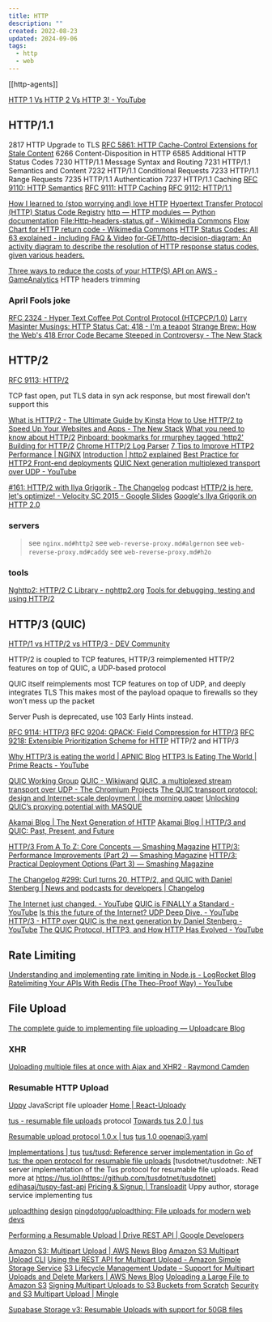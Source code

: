 ```yaml
---
title: HTTP
description: ""
created: 2022-08-23
updated: 2024-09-06
tags:
  - http
  - web
---
```


[[http-agents]]

[HTTP 1 Vs HTTP 2 Vs HTTP 3! - YouTube](https://www.youtube.com/watch?v=UMwQjFzTQXw)

## HTTP/1.1

2817 HTTP Upgrade to TLS
[RFC 5861: HTTP Cache-Control Extensions for Stale Content](https://www.rfc-editor.org/rfc/rfc5861)
6266 Content-Disposition in HTTP
6585 Additional HTTP Status Codes
7230 HTTP/1.1 Message Syntax and Routing
7231 HTTP/1.1 Semantics and Content
7232 HTTP/1.1 Conditional Requests
7233 HTTP/1.1 Range Requests
7235 HTTP/1.1 Authentication
7237 HTTP/1.1 Caching
[RFC 9110: HTTP Semantics](https://www.rfc-editor.org/rfc/rfc9110)
[RFC 9111: HTTP Caching](https://www.rfc-editor.org/rfc/rfc9111)
[RFC 9112: HTTP/1.1](https://www.rfc-editor.org/rfc/rfc9112)

[How I learned to (stop worrying and) love HTTP](https://codewords.recurse.com/issues/two/how-i-learned-to-stop-worrying-and-love-http)
[Hypertext Transfer Protocol (HTTP) Status Code Registry](https://www.iana.org/assignments/http-status-codes/http-status-codes.xhtml)
[http — HTTP modules — Python documentation](https://docs.python.org/3/library/http.html)
[File:Http-headers-status.gif - Wikimedia Commons](https://commons.wikimedia.org/wiki/File%3aHttp-headers-status.gif)
[Flow Chart for HTTP return code - Wikimedia Commons](https://commons.wikimedia.org/wiki/File%3aHttp-headers-status.gif)
[HTTP Status Codes: All 63 explained - including FAQ & Video](https://umbraco.com/knowledge-base/http-status-codes/)
[for-GET/http-decision-diagram: An activity diagram to describe the resolution of HTTP response status codes, given various headers.](https://github.com/for-GET/http-decision-diagram)

[Three ways to reduce the costs of your HTTP(S) API on AWS - GameAnalytics](https://gameanalytics.com/blog/reduce-costs-https-api-aws.html/amp) HTTP headers trimming

### April Fools joke

[RFC 2324 - Hyper Text Coffee Pot Control Protocol (HTCPCP/1.0)](https://tools.ietf.org/html/rfc2324)
[Larry Masinter Musings: HTTP Status Cat: 418 - I'm a teapot](http://masinter.blogspot.hk/2011/12/http-status-cat-418-i-teapot.html)
[Strange Brew: How the Web's 418 Error Code Became Steeped in Controversy - The New Stack](https://thenewstack.io/tempest-teapot-error-compleat-history-418-return-code/)

## HTTP/2

[RFC 9113: HTTP/2](https://www.rfc-editor.org/rfc/rfc9113)

TCP fast open, put TLS data in syn ack response, but most firewall don't support this

[What is HTTP/2 - The Ultimate Guide by Kinsta](https://kinsta.com/learn/what-is-http2/)
[How to Use HTTP/2 to Speed Up Your Websites and Apps - The New Stack](http://thenewstack.io/take-advantage-http2-speed-web-sites-apps/)
[What you need to know about HTTP/2](https://fly.io/articles/http2-for-devs/)
[Pinboard: bookmarks for rmurphey tagged 'http2'](https://pinboard.in/u:rmurphey/t:http2/)
[Building for HTTP/2](http://rmurphey.com/blog/2015/11/25/building-for-http2)
[Chrome HTTP/2 Log Parser](http://rmurphey.com/blog/2015/11/28/chrome-http2-log-parser)
[7 Tips to Improve HTTP2 Performance | NGINX](https://www.nginx.com/blog/7-tips-for-faster-http2-performance/)
[Introduction | http2 explained](https://bagder.gitbooks.io/http2-explained/content/)
[Best Practice for HTTP2 Front-end deployments](http://blog.cloud66.com/best-practice-for-http2-front-end-deployments/)
[QUIC Next generation multiplexed transport over UDP - YouTube](https://www.youtube.com/watch?v=cSNT88_gedw)

[#161: HTTP/2 with Ilya Grigorik - The Changelog](https://changelog.com/161/) podcast
[HTTP/2 is here, let's optimize! - Velocity SC 2015 - Google Slides](https://docs.google.com/presentation/d/1r7QXGYOLCh4fcUq0jDdDwKJWNqWK1o4xMtYpKZCJYjM/present?slide=id.p19)
[Google's Ilya Grigorik on HTTP 2.0](http://www.slideshare.net/heavybit/heavybit-presents-ilya-grigorik-on)

### servers

> see `nginx.md#http2`
> see `web-reverse-proxy.md#algernon`
> see `web-reverse-proxy.md#caddy`
> see `web-reverse-proxy.md#h2o`

### tools

[Nghttp2: HTTP/2 C Library - nghttp2.org](https://nghttp2.org/)
[Tools for debugging, testing and using HTTP/2](https://blog.cloudflare.com/tools-for-debugging-testing-and-using-http-2/)

## HTTP/3 (QUIC)

[HTTP/1 vs HTTP/2 vs HTTP/3 - DEV Community](https://dev.to/accreditly/http1-vs-http2-vs-http3-2k1c)

HTTP/2 is coupled to TCP features, HTTP/3 reimplemented HTTP/2 features on top of QUIC, a UDP-based protocol

QUIC itself reimplements most TCP features on top of UDP, and deeply integrates TLS
This makes most of the payload opaque to firewalls so they won't mess up the packet

Server Push is deprecated, use 103 Early Hints instead.

[RFC 9114: HTTP/3](https://www.rfc-editor.org/rfc/rfc9114)
[RFC 9204: QPACK: Field Compression for HTTP/3](https://www.rfc-editor.org/rfc/rfc9204)
[RFC 9218: Extensible Prioritization Scheme for HTTP](https://www.rfc-editor.org/rfc/rfc9218) HTTP/2 and HTTP/3

[Why HTTP/3 is eating the world | APNIC Blog](https://blog.apnic.net/2023/09/25/why-http-3-is-eating-the-world/)
[HTTP3 Is Eating The World | Prime Reacts - YouTube](https://www.youtube.com/watch?v=-jlYeQ3hOhY)

[QUIC Working Group](https://quicwg.org/)
[QUIC - Wikiwand](https://omni.wikiwand.com/en/QUIC)
[QUIC, a multiplexed stream transport over UDP - The Chromium Projects](https://www.chromium.org/quic)
[The QUIC transport protocol: design and Internet-scale deployment | the morning paper](https://blog.acolyer.org/2017/10/26/the-quic-transport-protocol-design-and-internet-scale-deployment/)
[Unlocking QUIC’s proxying potential with MASQUE](https://blog.cloudflare.com/unlocking-quic-proxying-potential/)

[Akamai Blog | The Next Generation of HTTP](https://www.akamai.com/blog/news/the-next-generation-of-http)
[Akamai Blog | HTTP/3 and QUIC: Past, Present, and Future](https://www.akamai.com/blog/performance/http3-and-quic-past-present-and-future)

[HTTP/3 From A To Z: Core Concepts — Smashing Magazine](https://www.smashingmagazine.com/2021/08/http3-core-concepts-part1/)
[HTTP/3: Performance Improvements (Part 2) — Smashing Magazine](https://www.smashingmagazine.com/2021/08/http3-performance-improvements-part2/)
[HTTP/3: Practical Deployment Options (Part 3) — Smashing Magazine](https://www.smashingmagazine.com/2021/09/http3-practical-deployment-options-part3/)

[The Changelog #299: Curl turns 20, HTTP/2, and QUIC with Daniel Stenberg | News and podcasts for developers | Changelog](https://changelog.com/podcast/299)

[The Internet just changed. - YouTube](https://www.youtube.com/watch?v=cdb7M37o9sU)
[QUIC is FINALLY a Standard - YouTube](https://www.youtube.com/watch?v=vfShdjlyRGg)
[Is this the future of the Internet? UDP Deep Dive. - YouTube](https://www.youtube.com/watch?v=kVSCFBuh9xs)
[HTTP/3 - HTTP over QUIC is the next generation by Daniel Stenberg - YouTube](https://www.youtube.com/watch?v=idViw4anA6E)
[The QUIC Protocol, HTTP3, and How HTTP Has Evolved - YouTube](https://www.youtube.com/watch?v=VONSx_ftkz8)

## Rate Limiting

[Understanding and implementing rate limiting in Node.js - LogRocket Blog](https://blog.logrocket.com/rate-limiting-node-js/)
[Ratelimiting Your APIs With Redis (The Theo-Proof Way) - YouTube](https://www.youtube.com/watch?v=yfGCmSjGIxk)

## File Upload

[The complete guide to implementing file uploading — Uploadcare Blog](https://uploadcare.com/blog/the-file-uploading-guide/)

### XHR

[Uploading multiple files at once with Ajax and XHR2 · Raymond Camden](https://www.raymondcamden.com/2016/05/05/uploading-multiple-files-at-once-with-ajax-and-xhr2/)

### Resumable HTTP Upload

[Uppy](https://uppy.io/) JavaScript file uploader
[Home | React-Uploady](https://react-uploady.org/)

[tus - resumable file uploads](https://tus.io/) protocol
[Towards tus 2.0 | tus](https://tus.io/blog/2022/02/24/tus-v2.html)

[Resumable upload protocol 1.0.x | tus](https://tus.io/protocols/resumable-upload.html)
[tus 1.0 openapi3.yaml](https://raw.githubusercontent.com/tus/tus-resumable-upload-protocol/main/OpenAPI/openapi3.yaml)

[Implementations | tus](https://tus.io/implementations.html)
[tus/tusd: Reference server implementation in Go of tus: the open protocol for resumable file uploads](https://github.com/tus/tusd)
[tusdotnet/tusdotnet: .NET server implementation of the Tus protocol for resumable file uploads. Read more at https://tus.io](https://github.com/tusdotnet/tusdotnet)
[edihasaj/tuspy-fast-api](https://github.com/edihasaj/tuspy-fast-api)
[Pricing & Signup | Transloadit](https://transloadit.com/pricing/) Uppy author, storage service implementing tus

[uploadthing](https://uploadthing.com/) [design](https://raw.githubusercontent.com/pingdotgg/uploadthing/main/assets/Diagram.png)
[pingdotgg/uploadthing: File uploads for modern web devs](https://github.com/pingdotgg/uploadthing)

[Performing a Resumable Upload | Drive REST API | Google Developers](https://developers.google.com/drive/api/v3/resumable-upload)

[Amazon S3: Multipart Upload | AWS News Blog](https://aws.amazon.com/blogs/aws/amazon-s3-multipart-upload/)
[Amazon S3 Multipart Upload CLI](https://aws.amazon.com/premiumsupport/knowledge-center/s3-multipart-upload-cli/)
[Using the REST API for Multipart Upload - Amazon Simple Storage Service](https://docs.aws.amazon.com/AmazonS3/latest/dev/UsingRESTAPImpUpload.html)
[S3 Lifecycle Management Update – Support for Multipart Uploads and Delete Markers | AWS News Blog](https://aws.amazon.com/blogs/aws/s3-lifecycle-management-update-support-for-multipart-uploads-and-delete-markers/)
[Uploading a Large File to Amazon S3](https://www.jtouzi.net/uploading-a-large-file-to-amazon-web-services-s3/)
[Signing Multipart Uploads to S3 Buckets from Scratch](https://medium.com/workday-engineering/signing-multipart-uploads-to-s3-buckets-from-scratch-9df181885b2)
[Security and S3 Multipart Upload | Mingle](https://www.thoughtworks.com/mingle/infrastructure/2015/06/15/security-and-s3-multipart-upload.html)

[Supabase Storage v3: Resumable Uploads with support for 50GB files](https://supabase.com/blog/storage-v3-resumable-uploads)
